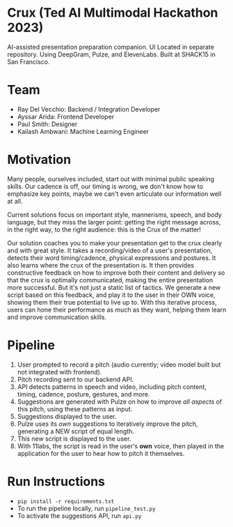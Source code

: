 # Crux (Ted AI Multimodal Hackathon 2023)
AI-assisted presentation preparation companion. UI Located in separate repository. Using DeepGram, Pulze, and ElevenLabs. Built at SHACK15 in San Francisco.

# Team
* Ray Del Vecchio: Backend / Integration Developer
* Ayssar Arida: Frontend Developer
* Paul Smith: Designer
* Kailash Ambwani: Machine Learning Engineer

# Motivation
Many people, ourselves included, start out with minimal public speaking skills. Our cadence is off, our timing is wrong, we don't know how to emphasize key points, maybe we can't even articulate our information well at all. 

Current solutions focus on important style, mannerisms, speech, and body language, but they miss the larger point: getting the right message across, in the right way, to the right audience: this is the Crux of the matter!

Our solution coaches you to make your presentation get to the crux clearly and with great style. It takes a recording/video of a user's presentation, detects their word timing/cadence, physical expressions and postures. It also learns where the crux of the presentation is. It then provides constructive feedback on how to improve both their content and delivery so that the crux is optimally communicated, making the entire presentation more successful. But it's not just a static list of tactics. We generate a new script based on this feedback, and play it to the user in their OWN voice, showing them their true potential to live up to. With this iterative process, users can hone their performance as much as they want, helping them learn and improve communication skills.

# Pipeline
1. User prompted to record a pitch (audio currently; video model built but not integrated with frontend).
2. Pitch recording sent to our backend API.
3. API detects patterns in speech and video, including pitch content, timing, cadence, posture, gestures, and more.
4. Suggestions are generated with Pulze on how to improve *all aspects* of this pitch, using these patterns as input.
5. Suggestions displayed to the user.
6. Pulze uses its *own* suggestions to iteratively improve the pitch, generating a NEW script of equal length.
7. This new script is displayed to the user.
8. With 11labs, the script is read in the user's **own** voice, then played in the application for the user to 
hear how to pitch it themselves. 

# Run Instructions
* `pip install -r requirements.txt`
* To run the pipeline locally, run `pipeline_test.py`
* To activate the suggestions API, run `api.py`

